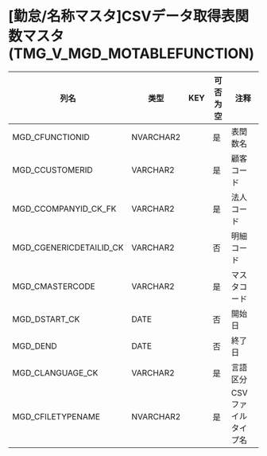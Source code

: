 # [勤怠/名称マスタ]CSVデータ取得表関数マスタ(TMG_V_MGD_MOTABLEFUNCTION)
| 列名   | 类型   | KEY  | 可否为空 | 注释   |
| ---- | ---- | ---- | ---- | ---- |
|MGD_CFUNCTIONID|NVARCHAR2||是|表関数名|
|MGD_CCUSTOMERID|VARCHAR2||是|顧客コード|
|MGD_CCOMPANYID_CK_FK|VARCHAR2||是|法人コード|
|MGD_CGENERICDETAILID_CK|VARCHAR2||否|明細コード|
|MGD_CMASTERCODE|VARCHAR2||是|マスタコード|
|MGD_DSTART_CK|DATE||否|開始日|
|MGD_DEND|DATE||否|終了日|
|MGD_CLANGUAGE_CK|VARCHAR2||是|言語区分|
|MGD_CFILETYPENAME|NVARCHAR2||是|CSVファイルタイプ名|
